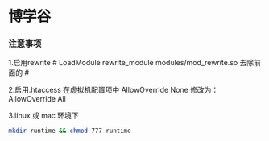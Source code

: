 # 博学谷

### 注意事项

1.启用rewrite
\# LoadModule rewrite_module modules/mod_rewrite.so 去除前面的 \#

2.启用.htaccess
在虚拟机配置项中
AllowOverride None    修改为： AllowOverride All

3.linux 或 mac 环境下

```bash
mkdir runtime && chmod 777 runtime
```

